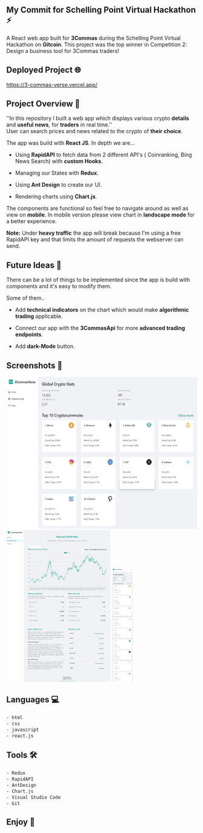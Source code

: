 ## My Commit for Schelling Point Virtual Hackathon ⚡

A React web app built for **3Commas** during the Schelling Point Virtual Hackathon on **Gitcoin**. This project was the top winner in Competition 2: Design a business tool for 3Commas traders!


## Deployed Project 🌐

https://3-commas-verse.vercel.app/


## Project Overview 🚀

''In this repository I built a web app which displays various crypto **details** and **useful news**, for **traders** in real time.''<br>
User can search prices and news related to the crypto of **their choice**.


The app was build with **React JS**. In depth we are...

- Using **RapidAPI** to fetch data from 2 different API's ( Coinranking, Bing News Search) with **custom Hooks**.

- Managing our States with **Redux**.

- Using **Ant Design** to create our UI.

- Rendering charts using **Chart.js**.

The components are functional so feel free to navigate around as well as view on **mobile**. In mobile version please view chart in **landscape mode** for a better experience. 

**Note:** Under **heavy traffic** the app will break because I'm using a free RapidAPI key and that limits the amount of requests the webserver can send.


## Future Ideas 💭

There can be a lot of things to be implemented since the app is build with components and it's easy to modify them.

Some of them..

- Add **technical indicators** on the chart which would make **algorithmic trading** applicable.

- Connect our app with the **3CommasApi** for more **advanced trading endpoints**.

- Add **dark-Mode** button.


## Screenshots 📸

<img src="/src/images/Homepage-desktop.png" alt="Alt text" title="Optional title" width=auto height="400">
<img src="/src/images/Chart-desktop.png" alt="Alt text" title="Optional title" width=auto height="400">
<img src="/src/images/Cryptos-mobile.png" alt="Alt text" title="Optional title" width=auto height="300">


## Languages 💻

```
- html
- css
- javascript
- react.js
```


## Tools 🛠

```
- Redux
- RapidAPI
- AntDesign
- Chart.js
- Visual Studio Code
- Git
```


## Enjoy 🙌
